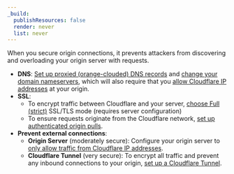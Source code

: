```yaml
---
_build:
  publishResources: false
  render: never
  list: never
---
```


When you secure origin connections, it prevents attackers from discovering and overloading your origin server with requests.

*   **DNS**: [Set up proxied (orange-clouded) DNS records](/dns/manage-dns-records/reference/proxied-dns-records/) and [change your domain nameservers](/dns/zone-setups/full-setup/), which will also require that you [allow Cloudflare IP addresses](https://support.cloudflare.com/hc/articles/201897700) at your origin.
*   **SSL**:
    *   To encrypt traffic between Cloudflare and your server, [choose Full (strict)](/ssl/origin-configuration/ssl-modes/#strict) SSL/TLS mode (requires server configuration)
    *   To ensure requests originate from the Cloudflare network, [set up authenticated origin pulls](/ssl/origin-configuration/authenticated-origin-pull/).
*   **Prevent external connections**:
    *   **Origin Server** (moderately secure): Configure your origin server to [only allow traffic from Cloudflare IP addresses](/fundamentals/get-started/basic-tasks/allow-cloudflare-ip-addresses/#configure-origin-server).
    *   **Cloudflare Tunnel** (very secure): To encrypt all traffic and prevent any inbound connections to your origin, [set up a Cloudflare Tunnel](/cloudflare-one/connections/connect-apps/).
